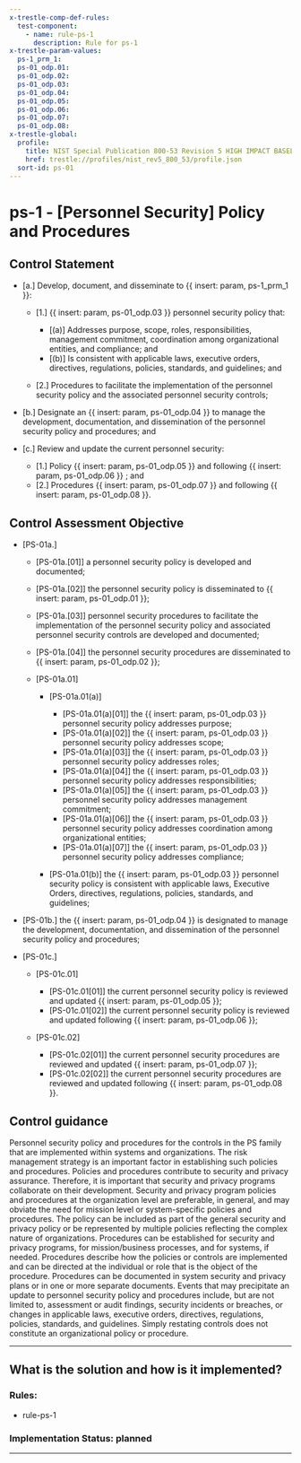 ```yaml
---
x-trestle-comp-def-rules:
  test-component:
    - name: rule-ps-1
      description: Rule for ps-1
x-trestle-param-values:
  ps-1_prm_1:
  ps-01_odp.01:
  ps-01_odp.02:
  ps-01_odp.03:
  ps-01_odp.04:
  ps-01_odp.05:
  ps-01_odp.06:
  ps-01_odp.07:
  ps-01_odp.08:
x-trestle-global:
  profile:
    title: NIST Special Publication 800-53 Revision 5 HIGH IMPACT BASELINE
    href: trestle://profiles/nist_rev5_800_53/profile.json
  sort-id: ps-01
---
```


# ps-1 - \[Personnel Security\] Policy and Procedures

## Control Statement

- \[a.\] Develop, document, and disseminate to {{ insert: param, ps-1_prm_1 }}:

  - \[1.\] {{ insert: param, ps-01_odp.03 }} personnel security policy that:

    - \[(a)\] Addresses purpose, scope, roles, responsibilities, management commitment, coordination among organizational entities, and compliance; and
    - \[(b)\] Is consistent with applicable laws, executive orders, directives, regulations, policies, standards, and guidelines; and

  - \[2.\] Procedures to facilitate the implementation of the personnel security policy and the associated personnel security controls;

- \[b.\] Designate an {{ insert: param, ps-01_odp.04 }} to manage the development, documentation, and dissemination of the personnel security policy and procedures; and

- \[c.\] Review and update the current personnel security:

  - \[1.\] Policy {{ insert: param, ps-01_odp.05 }} and following {{ insert: param, ps-01_odp.06 }} ; and
  - \[2.\] Procedures {{ insert: param, ps-01_odp.07 }} and following {{ insert: param, ps-01_odp.08 }}.

## Control Assessment Objective

- \[PS-01a.\]

  - \[PS-01a.[01]\] a personnel security policy is developed and documented;
  - \[PS-01a.[02]\] the personnel security policy is disseminated to {{ insert: param, ps-01_odp.01 }};
  - \[PS-01a.[03]\] personnel security procedures to facilitate the implementation of the personnel security policy and associated personnel security controls are developed and documented;
  - \[PS-01a.[04]\] the personnel security procedures are disseminated to {{ insert: param, ps-01_odp.02 }};
  - \[PS-01a.01\]

    - \[PS-01a.01(a)\]

      - \[PS-01a.01(a)[01]\] the {{ insert: param, ps-01_odp.03 }} personnel security policy addresses purpose;
      - \[PS-01a.01(a)[02]\] the {{ insert: param, ps-01_odp.03 }} personnel security policy addresses scope;
      - \[PS-01a.01(a)[03]\] the {{ insert: param, ps-01_odp.03 }} personnel security policy addresses roles;
      - \[PS-01a.01(a)[04]\] the {{ insert: param, ps-01_odp.03 }} personnel security policy addresses responsibilities;
      - \[PS-01a.01(a)[05]\] the {{ insert: param, ps-01_odp.03 }} personnel security policy addresses management commitment;
      - \[PS-01a.01(a)[06]\] the {{ insert: param, ps-01_odp.03 }} personnel security policy addresses coordination among organizational entities;
      - \[PS-01a.01(a)[07]\] the {{ insert: param, ps-01_odp.03 }} personnel security policy addresses compliance;

    - \[PS-01a.01(b)\] the {{ insert: param, ps-01_odp.03 }} personnel security policy is consistent with applicable laws, Executive Orders, directives, regulations, policies, standards, and guidelines;

- \[PS-01b.\] the {{ insert: param, ps-01_odp.04 }} is designated to manage the development, documentation, and dissemination of the personnel security policy and procedures;

- \[PS-01c.\]

  - \[PS-01c.01\]

    - \[PS-01c.01[01]\] the current personnel security policy is reviewed and updated {{ insert: param, ps-01_odp.05 }};
    - \[PS-01c.01[02]\] the current personnel security policy is reviewed and updated following {{ insert: param, ps-01_odp.06 }};

  - \[PS-01c.02\]

    - \[PS-01c.02[01]\] the current personnel security procedures are reviewed and updated {{ insert: param, ps-01_odp.07 }};
    - \[PS-01c.02[02]\] the current personnel security procedures are reviewed and updated following {{ insert: param, ps-01_odp.08 }}.

## Control guidance

Personnel security policy and procedures for the controls in the PS family that are implemented within systems and organizations. The risk management strategy is an important factor in establishing such policies and procedures. Policies and procedures contribute to security and privacy assurance. Therefore, it is important that security and privacy programs collaborate on their development. Security and privacy program policies and procedures at the organization level are preferable, in general, and may obviate the need for mission level or system-specific policies and procedures. The policy can be included as part of the general security and privacy policy or be represented by multiple policies reflecting the complex nature of organizations. Procedures can be established for security and privacy programs, for mission/business processes, and for systems, if needed. Procedures describe how the policies or controls are implemented and can be directed at the individual or role that is the object of the procedure. Procedures can be documented in system security and privacy plans or in one or more separate documents. Events that may precipitate an update to personnel security policy and procedures include, but are not limited to, assessment or audit findings, security incidents or breaches, or changes in applicable laws, executive orders, directives, regulations, policies, standards, and guidelines. Simply restating controls does not constitute an organizational policy or procedure.

______________________________________________________________________

## What is the solution and how is it implemented?

<!-- For implementation status enter one of: implemented, partial, planned, alternative, not-applicable -->

<!-- Note that the list of rules under ### Rules: is read-only and changes will not be captured after assembly to JSON -->

<!-- Add control implementation description here for control: ps-1 -->

### Rules:

  - rule-ps-1

### Implementation Status: planned

______________________________________________________________________
